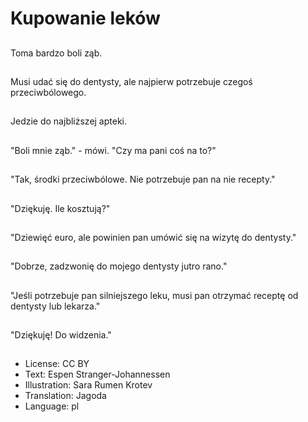 # Kupowanie leków

##
Toma bardzo boli ząb.

##
Musi udać się do dentysty, ale najpierw potrzebuje czegoś przeciwbólowego.

##
Jedzie do najbliższej apteki.

##
"Boli mnie ząb." - mówi. "Czy ma pani coś na to?"

##
"Tak, środki przeciwbólowe. Nie potrzebuje pan na nie recepty."

##
"Dziękuję. Ile kosztują?"

##
"Dziewięć euro, ale powinien pan umówić się na wizytę do dentysty."

##
"Dobrze, zadzwonię do mojego dentysty jutro rano."

##
"Jeśli potrzebuje pan silniejszego leku, musi pan otrzymać receptę od dentysty lub lekarza."

##
"Dziękuję! Do widzenia."

##
* License: CC BY
* Text: Espen Stranger-Johannessen
* Illustration: Sara Rumen Krotev
* Translation: Jagoda
* Language: pl
